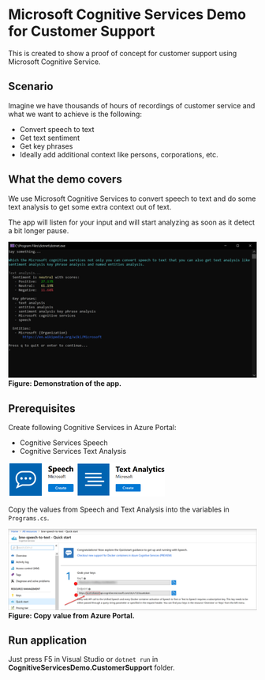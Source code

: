 # Microsoft Cognitive Services Demo for Customer Support

This is created to show a proof of concept for customer support using Microsoft Cognitive Service.

## Scenario

Imagine we have thousands of hours of recordings of customer service and what we want to achieve is the following:

* Convert speech to text
* Get text sentiment
* Get key phrases
* Ideally add additional context like persons, corporations, etc.

## What the demo covers

We use Microsoft Cognitive Services to convert speech to text and do some text analysis to get some extra context out of text.

The app will listen for your input and will start analyzing as soon as it detect a bit longer pause.

![](img/cognitive-services-demo-customer-support.png)
**Figure: Demonstration of the app.**

## Prerequisites

Create following Cognitive Services in Azure Portal:

* Cognitive Services Speech
* Cognitive Services Text Analysis

<img src="img/create-azure-speech-logo.png" width="134" alt="Create Microsoft Cognitive Services Speech" />
<img src="img/create-azure-text-analysis-logo.png" width="180" alt="Create Microsoft Cognitive Services Text Analysis" />

Copy the values from Speech and Text Analysis into the variables in `Programs.cs`.

![](img/copy-details-from-azure.png)
**Figure: Copy value from Azure Portal.**

## Run application

Just press F5 in Visual Studio or `dotnet run` in **CognitiveServicesDemo.CustomerSupport** folder.
